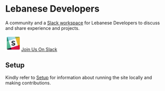 # Lebanese Developers

A community and a [Slack workspace](https://join.slack.com/t/lebanesedevelopers/shared_invite/enQtMzA0NjMyMDQxMzgyLWUwNTVlNjM2MDUxMjk0MzI5ZGE1OGRkZWQzYzgyYjA1ZWJlZjI4MjhhODY5Mjg2MjQ1MTNjYzk2MmY5ZTA2ZWI) for Lebanese Developers to discuss and share experience and projects.

 <a href="https://join.slack.com/t/lebanesedevelopers/shared_invite/enQtMzA0NjMyMDQxMzgyLWUwNTVlNjM2MDUxMjk0MzI5ZGE1OGRkZWQzYzgyYjA1ZWJlZjI4MjhhODY5Mjg2MjQ1MTNjYzk2MmY5ZTA2ZWI"><img src="./assets/img/slack.png" width="50" height="50">Join Us On Slack</a>
## Setup

Kindly refer to [Setup](./Setup.md) for information about running the site locally and making contributions.

